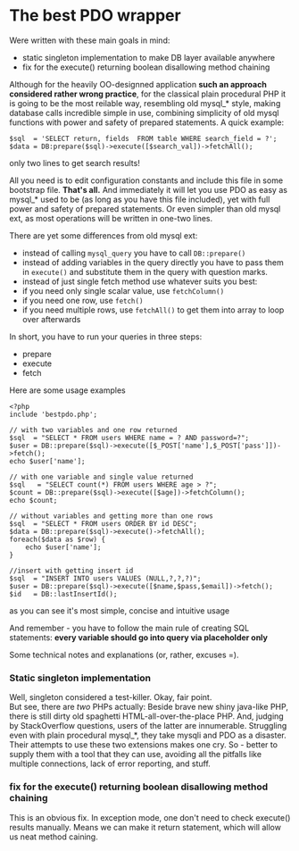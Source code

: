 The best PDO wrapper
=================

Were written with these main goals in mind:

- static singleton implementation to make DB layer available anywhere
- fix for the execute() returning boolean disallowing method chaining

Although for the heavily OO-designned application **such an approach considered rather wrong practice**, for the classical plain procedural PHP it is going to be the most reilable way, resembling old mysql_* style, making database calls incredible simple in use, combining simplicity of old mysql functions with power and safety of prepared statements. A quick example:

    $sql  = 'SELECT return, fields  FROM table WHERE search_field = ?';
    $data = DB:prepare($sql)->execute([$search_val])->fetchAll();

only two lines to get search results!

All you need is to edit configuration constants and include this file in some bootstrap file. **That's all.** And immediately it will let you use PDO as easy as mysql_* used to be (as long as you have this file included), yet with full power and safety of prepared statements. Or even simpler than old mysql ext, as most operations will be written in one-two lines.

There are yet some differences from old mysql ext:

- instead of calling `mysql_query` you have to call `DB::prepare()`
- instead of adding variables in the query directly you have to pass them in `execute()` and substitute them in the query with question marks.
- instead of just single fetch method use whatever suits you best:
 - if you need only single scalar value, use `fetchColumn()`
 - if you need one row, use `fetch()`
 - if you need multiple rows, use `fetchAll()` to get them into array to loop over afterwards

In short, you have to run your queries in three steps:

- prepare
- execute
- fetch

Here are some usage examples

    <?php
    include 'bestpdo.php';
    
    // with two variables and one row returned
    $sql  = "SELECT * FROM users WHERE name = ? AND password=?";
    $user = DB::prepare($sql)->execute([$_POST['name'],$_POST['pass']])->fetch();
    echo $user['name'];
    
    // with one variable and single value returned
    $sql   = "SELECT count(*) FROM users WHERE age > ?";
    $count = DB::prepare($sql)->execute([$age])->fetchColumn();
    echo $count;

    // without variables and getting more than one rows
    $sql  = "SELECT * FROM users ORDER BY id DESC";
    $data = DB::prepare($sql)->execute()->fetchAll();
    foreach($data as $row) {
        echo $user['name'];
    }

    //insert with getting insert id
    $sql  = "INSERT INTO users VALUES (NULL,?,?,?)";
    $user = DB::prepare($sql)->execute([$name,$pass,$email])->fetch();
    $id   = DB::lastInsertId();

as you can see it's most simple, concise and intuitive usage

And remember - you have to follow the main rule of creating SQL statements: **every variable should go into query via placeholder only**

Some technical notes and explanations (or, rather, excuses =).

### Static singleton implementation 

Well, singleton considered a test-killer. Okay, fair point.   
But see, there are *two* PHPs actually: Beside brave new shiny java-like PHP, there is still dirty old spaghetti HTML-all-over-the-place PHP. And, judging by StackOverflow questions, users of the latter are innumerable. Struggling even with plain procedural mysql_*, they take mysqli and PDO as a disaster. Their attempts to use these two extensions makes one cry. So - better to supply them with a tool that they can use, avoiding all the pitfalls like multiple connections, lack of error reporting, and stuff.

### fix for the execute() returning boolean disallowing method chaining

This is an obvious fix. In exception mode, one don't need to check execute() results manually. Means we can make it return statement, which will allow us neat method caining. 
